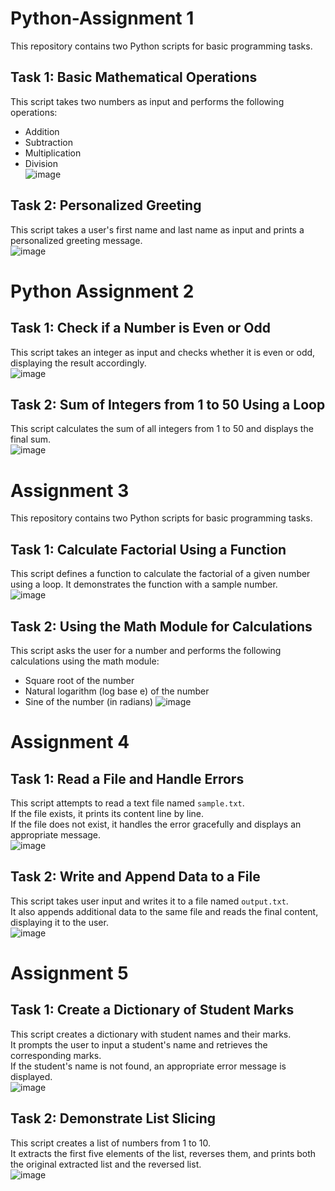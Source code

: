 # Python-Assignment 1

This repository contains two Python scripts for basic programming tasks.  

## Task 1: Basic Mathematical Operations  

This script takes two numbers as input and performs the following operations:  
- Addition  
- Subtraction  
- Multiplication  
- Division  
![image](https://github.com/user-attachments/assets/7cfbb200-4ac7-4560-b6c1-144d4ea42c5d)

## Task 2: Personalized Greeting  

This script takes a user's first name and last name as input and prints a personalized greeting message.  
![image](https://github.com/user-attachments/assets/a53fe125-010f-4c09-99cb-729c98492613)

# Python Assignment 2

## Task 1: Check if a Number is Even or Odd  

This script takes an integer as input and checks whether it is even or odd, displaying the result accordingly.  
![image](https://github.com/user-attachments/assets/30f1414f-1be2-4e29-9d45-57db728ffa71)


## Task 2: Sum of Integers from 1 to 50 Using a Loop  

This script calculates the sum of all integers from 1 to 50 and displays the final sum.  
![image](https://github.com/user-attachments/assets/094a4af9-6fb4-409c-bf3f-6d89413e9655)


# Assignment 3 

This repository contains two Python scripts for basic programming tasks.  

## Task 1: Calculate Factorial Using a Function  

This script defines a function to calculate the factorial of a given number using a loop. It demonstrates the function with a sample number.  
![image](https://github.com/user-attachments/assets/daa9b27f-d699-4ba6-af68-2ed2ad90a95e)


## Task 2: Using the Math Module for Calculations  

This script asks the user for a number and performs the following calculations using the math module:  
- Square root of the number  
- Natural logarithm (log base e) of the number  
- Sine of the number (in radians)
![image](https://github.com/user-attachments/assets/0a3e5fe7-e5a7-4bc5-99ff-bb6ce76e36b1)


# Assignment 4

## Task 1: Read a File and Handle Errors  

This script attempts to read a text file named `sample.txt`.   
If the file exists, it prints its content line by line.  
If the file does not exist, it handles the error gracefully and displays an appropriate message.  
![image](https://github.com/user-attachments/assets/d9895961-4fce-415d-aa82-956b9b701327)

## Task 2: Write and Append Data to a File  

This script takes user input and writes it to a file named `output.txt`.  
It also appends additional data to the same file and reads the final content, displaying it to the user.  
![image](https://github.com/user-attachments/assets/df63201f-dcee-4494-9e0e-401a04a92260)

# Assignment 5

## Task 1: Create a Dictionary of Student Marks  

This script creates a dictionary with student names and their marks.   
It prompts the user to input a student's name and retrieves the corresponding marks.   
If the student's name is not found, an appropriate error message is displayed.  
![image](https://github.com/user-attachments/assets/2028ace9-9970-40cc-8044-25b6b0de30ee)

## Task 2: Demonstrate List Slicing  

This script creates a list of numbers from 1 to 10.   
It extracts the first five elements of the list, reverses them, and prints both the original extracted list and the reversed list.  
![image](https://github.com/user-attachments/assets/ed44422c-e6e1-4e85-b806-0d4d226333a8)
